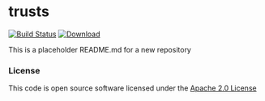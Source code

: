 # trusts

[![Build Status](https://travis-ci.org/hmrc/trusts.svg)](https://travis-ci.org/hmrc/trusts) [ ![Download](https://api.bintray.com/packages/hmrc/releases/trusts/images/download.svg) ](https://bintray.com/hmrc/releases/trusts/_latestVersion)

This is a placeholder README.md for a new repository

### License

This code is open source software licensed under the [Apache 2.0 License]("http://www.apache.org/licenses/LICENSE-2.0.html")